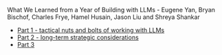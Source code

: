What We Learned from a Year of Building with LLMs - Eugene Yan, Bryan Bischof, Charles Frye, Hamel Husain, Jason Liu and Shreya Shankar
  - [Part 1 - tactical nuts and bolts of working with LLMs](https://www.oreilly.com/radar/what-we-learned-from-a-year-of-building-with-llms-part-i/)
  - [Part 2 - long-term strategic considerations](https://www.oreilly.com/radar/what-we-learned-from-a-year-of-building-with-llms-part-ii/)
  - [Part 3](https://www.oreilly.com/radar/what-we-learned-from-a-year-of-building-with-llms-part-iii-strategy/)
